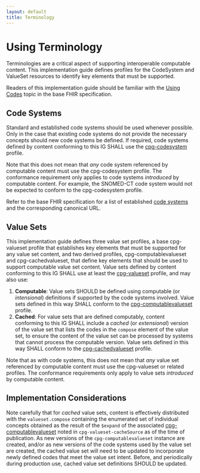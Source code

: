```yaml
---
layout: default
title: Terminology
---
```


# Using Terminology

Terminologies are a critical aspect of supporting interoperable computable content. This implementation guide defines profiles for the CodeSystem and ValueSet resources to identify key elements that must be supported. 

Readers of this implementation guide should be familiar with the [Using Codes](http://hl7.org/fhir/R4/terminologies.html) topic in the base FHIR specification.

## Code Systems

Standard and established code systems should be used whenever possible. Only in the case that existing code systems do not provide the necessary concepts should new code systems be defined. If required, code systems defined by content conforming to this IG SHALL use the [cpg-codesystem](StructureDefinition-cpg-codesystem.html) profile.

Note that this does not mean that _any_ code system referenced by computable content must use the cpg-codesystem profile. The conformance requirement only applies to code systems _introduced_ by computable content. For example, the SNOMED-CT code system would not be expected to conform to the cpg-codesystem profile.

Refer to the base FHIR specification for a list of established [code systems](http://hl7.org/fhir/R4/terminologies-systems.html) and the corresponding canonical URL.

## Value Sets

This implementation guide defines three value set profiles, a base cpg-valueset profile that establishes key elements that must be supported for any value set content, and two derived profiles, cpg-computablevalueset and cpg-cachedvalueset, that define key elements that should be used to support computable value set content. Value sets defined by content conforming to this IG SHALL use at least the [cpg-valueset](StructureDefinition-cpg-valueset.html) profile, and may also use:

1. **Computable**: Value sets SHOULD be defined using computable (or _intensional_) definitions if supported by the code systems involved. Value sets defined in this way SHALL conform to the [cpg-computablevalueset](StructureDefinition-cpg-computablevalueset.html) profile.
2. **Cached**: For value sets that are defined computably, content conforming to this IG SHALL include a _cached_ (or _extensional_) version of the value set that lists the codes in the `compose` element of the value set, to ensure the content of the value set can be processed by systems that cannot process the computable version. Value sets defined in this way SHALL conform to the [cpg-cachedvalueset](StructureDefinition-cpg-cachedvalueset.html) profile.

Note that as with code systems, this does not mean that _any_ value set referenced by computable content must use the cpg-valueset or related profiles. The conformance requirements only apply to value sets _introduced_ by computable content.

## Implementation Considerations

Note carefully that for _cached_ value sets, content is effectively distributed with the `valueset.compose` containing the enumerated set of individual concepts obtained as the result of the `$expand` of the associated [cpg-computablevalueset](StructureDefinition-cpg-computablevalueset.html) noted in `cpg-valueset-cacheSource` as of the time of publication. As new versions of the `cpg-computablevalueset` instance are created, and/or as new versions of the code systems used by the value set are created, the cached value set will need to be updated to incorporate newly defined codes that meet the value set intent. Before, and periodically during production use, cached value set definitions SHOULD be updated.

